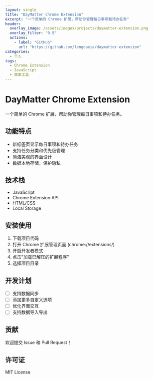 ```yaml
---
layout: single
title: "DayMatter Chrome Extension"
excerpt: "一个简单的 Chrome 扩展，帮助你管理每日事项和待办任务"
header:
  overlay_image: /assets/images/projects/daymatter-extension.png
  overlay_filter: "0.5"
  actions:
    - label: "GitHub"
      url: "https://github.com/lengdaxia/daymatter-extension"
categories:
  - 个人
tags:
  - Chrome Extension
  - JavaScript
  - 效率工具
---
```


# DayMatter Chrome Extension

一个简单的 Chrome 扩展，帮助你管理每日事项和待办任务。

## 功能特点

- 新标签页显示每日事项和待办任务
- 支持任务分类和优先级管理
- 简洁美观的界面设计
- 数据本地存储，保护隐私

## 技术栈

- JavaScript
- Chrome Extension API
- HTML/CSS
- Local Storage

## 安装使用

1. 下载项目代码
2. 打开 Chrome 扩展管理页面 (chrome://extensions/)
3. 开启开发者模式
4. 点击"加载已解压的扩展程序"
5. 选择项目目录

## 开发计划

- [ ] 支持数据同步
- [ ] 添加更多自定义选项
- [ ] 优化界面交互
- [ ] 支持数据导入导出

## 贡献

欢迎提交 Issue 和 Pull Request！

## 许可证

MIT License
